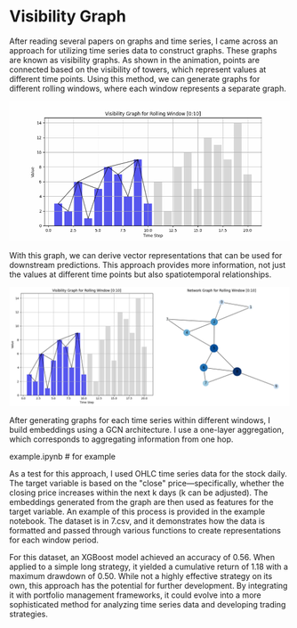 # Visibility Graph

After reading several papers on graphs and time series, I came across an approach for utilizing time series data to construct graphs. These graphs are known as visibility graphs. As shown in the animation, points are connected based on the visibility of towers, which represent values at different time points. Using this method, we can generate graphs for different rolling windows, where each window represents a separate graph.



![Demonstration of the project's key features](https://github.com/btarun13/visibility_graph/blob/main/my_ts_animation.gif)



With this graph, we can derive vector representations that can be used for downstream predictions. This approach provides more information, not just the values at different time points but also spatiotemporal relationships.




![image for project](https://github.com/btarun13/visibility_graph/blob/main/combine_vg_window_10.png)


After generating graphs for each time series within different windows, I build embeddings using a GCN architecture. I use a one-layer aggregation, which corresponds to aggregating information from one hop. 

example.ipynb # for example

As a test for this approach, I used OHLC time series data for the stock daily. The target variable is based on the "close" price—specifically, whether the closing price increases within the next k days (k can be adjusted). The embeddings generated from the graph are then used as features for the target variable. An example of this process is provided in the example notebook. The dataset is in 7.csv, and it demonstrates how the data is formatted and passed through various functions to create representations for each window period.

For this dataset, an XGBoost model achieved an accuracy of 0.56. When applied to a simple long strategy, it yielded a cumulative return of 1.18 with a maximum drawdown of 0.50. While not a highly effective strategy on its own, this approach has the potential for further development. By integrating it with portfolio management frameworks, it could evolve into a more sophisticated method for analyzing time series data and developing trading strategies.

